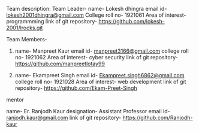 Team description:
Team Leader-
name- Lokesh dhingra
email id- lokesh2001dhingra@gmail.com
College roll no- 1921061
Area of interest- programmming
link of git repository- https://github.com/lokesh-2001/lrocks.git


Team Members-


1) name- Manpreet Kaur
email id- manpreet3166@gmail.com
college roll no- 1921062
Area of interest- cyber security
link of git repository- https://github.com/manpreetlotay99

2) name- Ekampreet Singh
email id- Ekampreet.singh6862@gmail.com
college roll no- 1921028
Area of interest- web development
link of git repository- https://github.com/Ekam-Preet-Singh


mentor

name- Er. Ranjodh Kaur
designation- Assistant Professor
email id- ranjodh.kaur@gmail.com
link of git repository- https://github.com/Ranjodh-kaur
